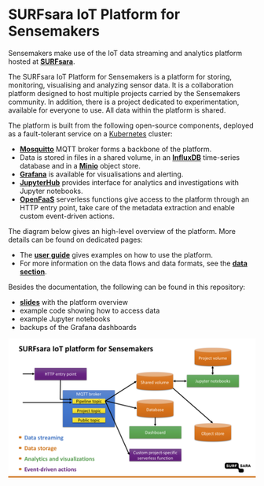 # SURFsara IoT Platform for Sensemakers

Sensemakers make use of the IoT data streaming and analytics platform hosted at **[SURFsara](https://www.surf.nl/en)**.

The SURFsara IoT Platform for Sensemakers is a platform for storing, monitoring, visualising and analyzing sensor data. It is a collaboration platform designed to host multiple projects carried by the Sensemakers community. In addition, there is a project dedicated to experimentation, available for everyone to use. All data within the platform is shared.

The platform is built from the following open-source components, deployed as a fault-tolerant service on a [Kubernetes](https://kubernetes.io/) cluster:
- **[Mosquitto](https://mosquitto.org/)** MQTT broker forms a backbone of the platform.
- Data is stored in files in a shared volume, in an **[InfluxDB](https://www.influxdata.com/products/influxdb-overview/)** time-series database and in a **[Minio](https://min.io/)** object store.
- **[Grafana](https://grafana.com/)** is available for visualisations and alerting.
- **[JupyterHub](https://jupyter.org/hub)** provides interface for analytics and investigations with Jupyter notebooks.
- **[OpenFaaS](https://www.openfaas.com/)** serverless functions give access to the platform through an HTTP entry point, take care of the metadata extraction and enable custom event-driven actions.

The diagram below gives an high-level overview of the platform. More details can be found on dedicated pages:
- The **[user guide](USER-GUIDE.md)** gives examples on how to use the platform.
- For more information on the data flows and data formats, see the **[data section](DATA.md)**.

Besides the documentation, the following can be found in this repository:
- **[slides](Sensemakers%20platform.pdf)** with the platform overview
- example code showing how to access data
- example Jupyter notebooks
- backups of the Grafana dashboards

![Platform overview](images/sketch-overview.png)

